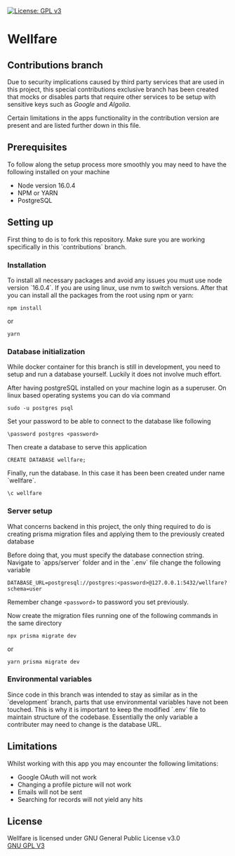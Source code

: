 [![License: GPL v3](https://img.shields.io/badge/License-GPLv3-blue.svg)](https://www.gnu.org/licenses/gpl-3.0)

<h1>Wellfare</h1>
<h2>Contributions branch</h2>
<p>Due to security implications caused by third party services that are used in this project, this special contributions exclusive branch has been created that mocks or disables parts that require other services to be setup with sensitive keys such as <i>Google</i> and <i>Algolia</i>.</p>
<p>Certain limitations in the apps functionality in the contribution version are present and are listed further down in this file.</p>

<h2>Prerequisites</h2>
<p>To follow along the setup process more smoothly you may need to have the following installed on your machine</p>

- Node version 16.0.4
- NPM or YARN
- PostgreSQL

<h2>Setting up</h2>
<p>First thing to do is to fork this repository. Make sure you are working specifically in this `contributions` branch.

<h3>Installation</h3>
<p>
To install all necessary packages and avoid any issues you must use node version `16.0.4`. If you are using linux, use nvm to switch versions. After that you can install all the packages from the root using npm or yarn:</p>

```
npm install
```

or

```
yarn
```

<h3>Database initialization</h3>
<p> While docker container for this branch is still in development, you need to setup and run a database yourself. Luckily it does not involve much effort.</p>

<p>After having postgreSQL installed on your machine login as a superuser. On linux based operating systems you can do via command</p>

```
sudo -u postgres psql
```

<p>Set your password to be able to connect to the database like following</p>

```
\password postgres <password>
```

<p>Then create a database to serve this application</p>

```
CREATE DATABASE wellfare;
```

<p>Finally, run the database. In this case it has been been created under name `wellfare`.</p>

```
\c wellfare
```

<h3>Server setup</h3>
<p>What concerns backend in this project, the only thing required to do is creating prisma migration files and applying them to the previously created database</p>
<p>Before doing that, you must specify the database connection string. Navigate to `apps/server` folder and in the `.env` file change the following variable</p>

```
DATABASE_URL=postgresql://postgres:<password>@127.0.0.1:5432/wellfare?schema=user
```

Remember change `<password>` to password you set previously.

<p>Now create the migration files running one of the following commands in the same directory</p>

```
npx prisma migrate dev
```

or

```
yarn prisma migrate dev
```

<h3>Environmental variables</h3>
<p>Since code in this branch was intended to stay as similar as in the `development` branch, parts that use environmental variables have not been touched. This is why it is important to keep the modified `.env` file to maintain structure of the codebase. Essentially the only variable a contributer may need to change is the database URL.</p>

<h2>Limitations</h2>
<p>Whilst working with this app you may encounter the following limitations: </p>

- Google OAuth will not work
- Changing a profile picture will not work
- Emails will not be sent
- Searching for records will not yield any hits

<h2>License</h2>
Wellfare is licensed under GNU General Public License v3.0 <br>
<a href="https://github.com/wellfarees/wellfare/blob/main/LICENSE">GNU GPL V3</a>
